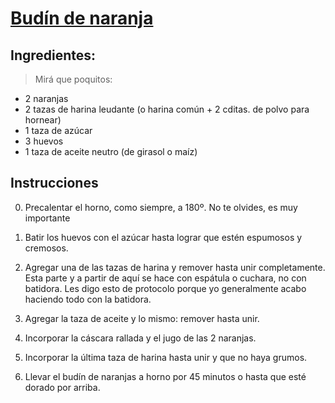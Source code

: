 # [Budín de naranja](https://www.paulinacocina.net/budin-de-naranja/8585)

## Ingredientes:

> Mirá que poquitos:

+ 2 naranjas
+ 2 tazas de harina leudante (o harina común + 2 cditas. de polvo para hornear)
+ 1 taza de azúcar
+ 3 huevos
+ 1 taza de aceite neutro (de girasol o maíz)
 
## Instrucciones

0. Precalentar el horno, como siempre, a 180º. No te olvides, es muy importante

1. Batir los huevos con el azúcar hasta lograr que estén espumosos y cremosos.

2. Agregar una de las tazas de harina y remover hasta unir completamente. Esta parte y a partir de aquí se hace con espátula o cuchara, no con batidora. Les digo esto de protocolo porque yo generalmente acabo haciendo todo con la batidora.

3. Agregar la taza de aceite y lo mismo: remover hasta unir.

4. Incorporar la cáscara rallada y el jugo de las 2 naranjas.

5. Incorporar la última taza de harina hasta unir y que no haya grumos.

6. Llevar el budín de naranjas a horno por 45 minutos o hasta que esté dorado por arriba.